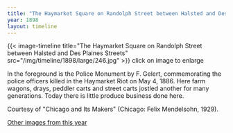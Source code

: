 ```yaml
---
title: "The Haymarket Square on Randolph Street between Halsted and Des Plaines Streets"
year: 1898
layout: timeline
---
```


{{< image-timeline title="The Haymarket Square on Randolph Street between Halsted and Des Plaines Streets" src="/img/timeline/1898/large/246.jpg" >}}
click on image to enlarge

In the foreground is the Police Monument by F. Gelert, commemorating the police officers killed in the Haymarket Riot on May 4, 1886. Here farm wagons, drays, peddler carts and street carts jostled another for many generations. Today there is little produce business done here. 

Courtesy of "Chicago and Its Makers" (Chicago: Felix Mendelsohn, 1929).  

[Other images from this year](/historical/timeline/1898)
